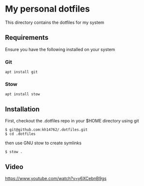 # My personal dotfiles

This directory contains the dotfiles for my system

## Requirements 

Ensure you have the following installed on your system

### Git

```
apt install git
```
### Stow

```
apt install stow
```

## Installation 

First, checkout the .dotfiles repo in your $HOME directory using git

```
$ git@github.com:kh14762/.dotfiles.git
$ cd .dotfiles
```

then use GNU stow to create symlinks

```
$ stow .
```

## Video
https://www.youtube.com/watch?v=y6XCebnB9gs
